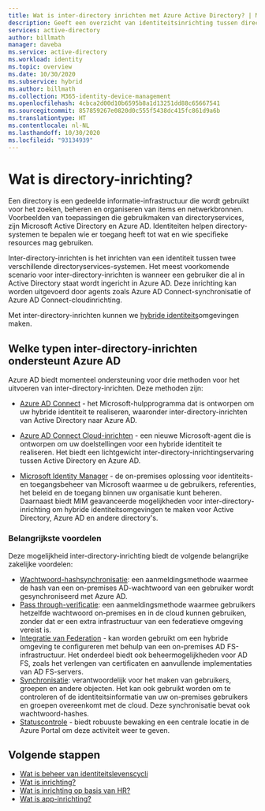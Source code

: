 ```yaml
---
title: Wat is inter-directory inrichten met Azure Active Directory? | Microsoft Docs
description: Geeft een overzicht van identiteitsinrichting tussen directory’s.
services: active-directory
author: billmath
manager: daveba
ms.service: active-directory
ms.workload: identity
ms.topic: overview
ms.date: 10/30/2020
ms.subservice: hybrid
ms.author: billmath
ms.collection: M365-identity-device-management
ms.openlocfilehash: 4cbca2d00d10b6595b8a1d13251dd88c65667541
ms.sourcegitcommit: 857859267e0820d0c555f5438dc415fc861d9a6b
ms.translationtype: HT
ms.contentlocale: nl-NL
ms.lasthandoff: 10/30/2020
ms.locfileid: "93134939"
---
```

# <a name="what-is-inter-directory-provisioning"></a>Wat is directory-inrichting?

Een directory is een gedeelde informatie-infrastructuur die wordt gebruikt voor het zoeken, beheren en organiseren van items en netwerkbronnen.  Voorbeelden van toepassingen die gebruikmaken van directoryservices, zijn Microsoft Active Directory en Azure AD.  Identiteiten helpen directory-systemen te bepalen wie er toegang heeft tot wat en wie specifieke resources mag gebruiken.

Inter-directory-inrichten is het inrichten van een identiteit tussen twee verschillende directoryservices-systemen.   Het meest voorkomende scenario voor inter-directory-inrichten is wanneer een gebruiker die al in Active Directory staat wordt ingericht in Azure AD. Deze inrichting kan worden uitgevoerd door agents zoals Azure AD Connect-synchronisatie of Azure AD Connect-cloudinrichting.

Met inter-directory-inrichten kunnen we [hybride identiteits](../hybrid/whatis-hybrid-identity.md)omgevingen maken.


## <a name="what-types-of-inter-directory-provisioning-does-azure-ad-support"></a>Welke typen inter-directory-inrichten ondersteunt Azure AD

Azure AD biedt momenteel ondersteuning voor drie methoden voor het uitvoeren van inter-directory-inrichten. Deze methoden zijn:

- [Azure AD Connect](../hybrid/whatis-azure-ad-connect.md) - het Microsoft-hulpprogramma dat is ontworpen om uw hybride identiteit te realiseren, waaronder inter-directory-inrichten van Active Directory naar Azure AD.

- [Azure AD Connect Cloud-inrichten](../cloud-provisioning/what-is-cloud-provisioning.md) - een nieuwe Microsoft-agent die is ontworpen om uw doelstellingen voor een hybride identiteit te realiseren.  Het biedt een lichtgewicht inter-directory-inrichtingservaring tussen Active Directory en Azure AD.

- [Microsoft Identity Manager](https://docs.microsoft.com/microsoft-identity-manager/microsoft-identity-manager-2016) - de on-premises oplossing voor identiteits- en toegangsbeheer van Microsoft waarmee u de gebruikers, referenties, het beleid en de toegang binnen uw organisatie kunt beheren. Daarnaast biedt MIM geavanceerde mogelijkheden voor inter-directory-inrichting om hybride identiteitsomgevingen te maken voor Active Directory, Azure AD en andere directory's.

### <a name="key-benefits"></a>Belangrijkste voordelen

Deze mogelijkheid inter-directory-inrichting biedt de volgende belangrijke zakelijke voordelen:

- [Wachtwoord-hashsynchronisatie](../hybrid/whatis-phs.md): een aanmeldingsmethode waarmee de hash van een on-premises AD-wachtwoord van een gebruiker wordt gesynchroniseerd met Azure AD.
- [Pass through-verificatie](../hybrid/how-to-connect-pta.md): een aanmeldingsmethode waarmee gebruikers hetzelfde wachtwoord on-premises en in de cloud kunnen gebruiken, zonder dat er een extra infrastructuur van een federatieve omgeving vereist is.
- [Integratie van Federation](../hybrid/how-to-connect-fed-whatis.md) - kan worden gebruikt om een hybride omgeving te configureren met behulp van een on-premises AD FS-infrastructuur. Het onderdeel biedt ook beheermogelijkheden voor AD FS, zoals het verlengen van certificaten en aanvullende implementaties van AD FS-servers.
- [Synchronisatie](../hybrid/how-to-connect-sync-whatis.md): verantwoordelijk voor het maken van gebruikers, groepen en andere objecten.  Het kan ook gebruikt worden om te controleren of de identiteitsinformatie van uw on-premises gebruikers en groepen overeenkomt met de cloud.  Deze synchronisatie bevat ook wachtwoord-hashes.
- [Statuscontrole](../hybrid/whatis-hybrid-identity-health.md) - biedt robuuste bewaking en een centrale locatie in de Azure Portal om deze activiteit weer te geven. 


## <a name="next-steps"></a>Volgende stappen 
- [Wat is beheer van identiteitslevenscycli](what-is-identity-lifecycle-management.md)
- [Wat is inrichting?](what-is-provisioning.md)
- [Wat is inrichting op basis van HR?](what-is-hr-driven-provisioning.md)
- [Wat is app-inrichting?](what-is-app-provisioning.md)
